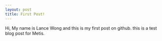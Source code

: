 ```yaml
---
layout: post
title: First Post!
---
```


Hi, My name is Lance Wong and this is my first post on github. this is a test blog post for Metis.
